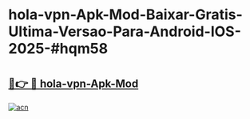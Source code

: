 # hola-vpn-Apk-Mod-Baixar-Gratis-Ultima-Versao-Para-Android-IOS-2025-#hqm58

# <h2><a href="https://ainizakaria.my?title=hola-vpn-Apk-Mod&ref=24M">🔗👉 🔴 hola-vpn-Apk-Mod</a></h2>

[![acn](https://github.com/user-attachments/assets/0f9c940e-d8b0-45ae-aac7-cd30a18b3e1c)](https://ainizakaria.my?title=hola-vpn-Apk-Mod&ref=24M)


